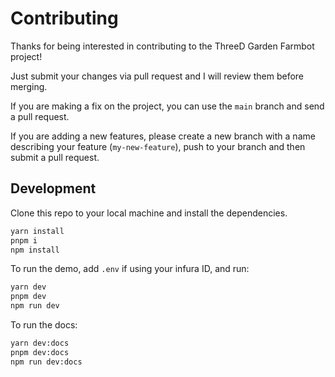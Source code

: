 # Contributing

Thanks for being interested in contributing to the ThreeD Garden Farmbot project!

Just submit your changes via pull request and I will review them before merging.

If you are making a fix on the project, you can use the `main` branch and send a pull request.

If you are adding a new features, please create a new branch with a name describing your feature (`my-new-feature`), push to your branch and then submit a pull request.

## Development

Clone this repo to your local machine and install the dependencies.

```bash
yarn install
pnpm i
npm install
```

To run the demo, add `.env` if using your infura ID, and run:

```bash
yarn dev
pnpm dev
npm run dev
```

To run the docs:

```bash
yarn dev:docs
pnpm dev:docs
npm run dev:docs
```
